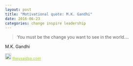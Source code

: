 ```yaml
---
layout: post
title: "Motivational quote: M.K. Gandhi"
date: 2016-06-23
categories: change inspire leadership
---
```

> You must be the change you want to see in the world....

M.K. Gandhi

<span style="z-index:50;font-size:0.9em;"><img src="https://theysaidso.com/branding/theysaidso.png" height="20" width="20" alt="theysaidso.com"/><a href="https://theysaidso.com" title="Powered by quotes from theysaidso.com" style="color: #9fcc25; margin-left: 4px; vertical-align: middle;">theysaidso.com</a></span>
